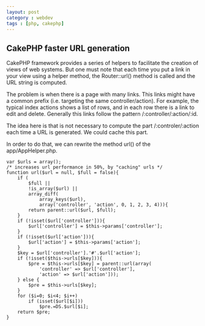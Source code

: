 ```yaml
---
layout: post
category : webdev
tags : [php, cakephp]
---
```


## CakePHP faster URL generation

CakePHP framework provides a series of helpers to facilitate the creation of views of web systems. But one must note that each time you put a link in your view using a helper method, the Router::url() method is called and the URL string is computed.

The problem is when there is a page with many links. This links might have a common prefix (i.e. targeting the same controller/action). For example, the typical index actions shows a list of rows, and in each row there is a link to edit and delete. Generally this links follow the pattern /:controller/:action/:id. 

The idea here is that is not necessary to compute the part /:controler/:action each time a URL is generated. We could cache this part.

In order to do that, we can rewrite the method url() of the app/AppHelper.php.

	var $urls = array();
	/* increases url performance in 50%, by "caching" urls */
	function url($url = null, $full = false){
		if (
			$full || 
			!is_array($url) || 
			array_diff(
				array_keys($url), 
				array('controller', 'action', 0, 1, 2, 3, 4))){
			return parent::url($url, $full);
		}
		if (!isset($url['controller'])){
			$url['controller'] = $this->params['controller'];
		}
		if (!isset($url['action'])){
			$url['action'] = $this->params['action'];
		}
		$key = $url['controller'].'#'.$url['action'];
		if (!isset($this->urls[$key])){
			$pre = $this->urls[$key] = parent::url(array(
				'controller' => $url['controller'], 
				'action' => $url['action']));
		} else {
			$pre = $this->urls[$key];
		}
		for ($i=0; $i<4; $i++)
			if (isset($url[$i]))
				$pre.=DS.$url[$i];
		return $pre; 
	}